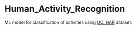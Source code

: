 # Human_Activity_Recognition

ML model for classification of activities using [UCI HAR](https://archive.ics.uci.edu/ml/machine-learning-databases/00240/) dataset.
